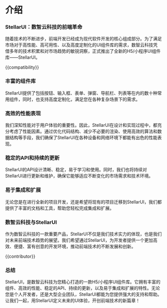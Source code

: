 # 介绍
### StellarUI：数智云科技的前端革命
随着技术的不断进步，前端开发已经成为现代软件开发的核心组成部分。为了满足市场对于高性能、高可用性、以及高度定制化的UI组件库的需求，数智云科技凭借多年的技术积累和对市场趋势的敏锐洞察，正式推出了全新的H5/小程序UI组件库——StellarUI。

{{compatibility}}

### 丰富的组件库
StellarUI提供了包括按钮、输入框、表单、弹窗、导航栏、列表等在内的数十种常用组件，同时，也支持高度定制化，满足您在各种复杂场景下的需求。

### 高效的性能表现
我们深知性能对于用户体验的重要性。因此，StellarUI在设计和实现过程中，都充分考虑了性能因素。通过优化代码结构、减少不必要的渲染、使用高效的算法和数据结构等手段，我们确保了StellarUI在各种设备和网络环境下都能有出色的性能表现。

### 稳定的API和持续的更新
StellarUI的API设计清晰、稳定，易于学习和使用。同时，我们也将持续对StellarUI进行更新和维护，确保它能够适应不断变化的市场需求和技术环境。

### 易于集成和扩展
无论您是在进行全新的项目开发，还是希望将现有的项目迁移到StellarUI，我们都提供了丰富的文档和工具，帮助您轻松完成集成和扩展。

### 数智云科技与StellarUI
作为数智云科技的一款重要产品，StellarUI不仅是我们技术实力的体现，也是我们对未来前端技术趋势的展望。我们希望通过StellarUI，为开发者提供一个更加高效、便捷、富有创意的开发环境，推动前端技术的不断发展和创新。

{{contributor}}

### 总结
StellarUI，是数智云科技为您精心打造的一款H5/小程序UI组件库。它拥有丰富的组件、高效的性能、稳定的API、持续的更新，以及易于集成和扩展的特性。无论您是个人开发者，还是大型企业团队，StellarUI都能为您提供强大的支持和帮助。让我们一起，用StellarUI定义未来的UI体验，开创前端技术的新篇章！